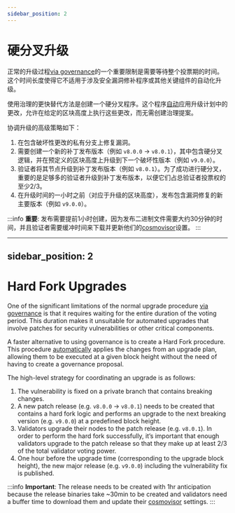 ```yaml
---
sidebar_position: 2
---
```


# 硬分叉升级

正常的升级过程[via governance](./../../validate/upgrades#governance-proposal)的一个重要限制是需要等待整个投票期的时间。这个时间长度使得它不适用于涉及安全漏洞修补程序或其他关键组件的自动化升级。

使用治理的更快替代方法是创建一个硬分叉程序。这个程序[自动](./automated-upgrades)应用升级计划中的更改，允许在给定的区块高度上执行这些更改，而无需创建治理提案。

协调升级的高级策略如下：

1. 在包含破坏性更改的私有分支上修复漏洞。
2. 需要创建一个新的补丁发布版本（例如 `v8.0.0` -> `v8.0.1`），其中包含硬分叉逻辑，并在预定义的区块高度上升级到下一个破坏性版本（例如 `v9.0.0`）。
3. 验证者将其节点升级到补丁发布版本（例如 `v8.0.1`）。为了成功进行硬分叉，重要的是足够多的验证者升级到补丁发布版本，以便它们占总验证者投票权的至少2/3。
4. 在升级时间的一小时之前（对应于升级的区块高度），发布包含漏洞修复的新主要版本（例如 `v9.0.0`）。

:::info
**重要**: 发布需要提前1小时创建，因为发布二进制文件需要大约30分钟的时间，并且验证者需要缓冲时间来下载并更新他们的[cosmovisor](./automated-upgrades#using-cosmovisor)设置。
:::


---
sidebar_position: 2
---

# Hard Fork Upgrades

One of the significant limitations of the normal upgrade procedure
[via governance](./../../validate/upgrades#governance-proposal) is that it requires waiting for the
entire duration of the voting period. This duration makes it unsuitable for
automated upgrades that involve patches for security vulnerabilities or other
critical components.

A faster alternative to using governance is to create a Hard Fork procedure.
This procedure [automatically](./automated-upgrades) applies the changes from an upgrade plan, allowing
them to be executed at a given block height without the need of having to create
a governance proposal.

The high-level strategy for coordinating an upgrade is as follows:

1. The vulnerability is fixed on a private branch that contains breaking
   changes.
2. A new patch release (e.g. `v8.0.0` -> `v8.0.1`) needs to be created that
   contains a hard fork logic and performs an upgrade to the next breaking
   version (e.g. `v9.0.0`) at a predefined block height.
3. Validators upgrade their nodes to the patch release (e.g. `v8.0.1`). In order to perform the
   hard fork successfully, it’s important that enough validators upgrade to the
   patch release so that they make up at least 2/3 of the total validator voting
   power.
4. One hour before the upgrade time (corresponding to the upgrade block height),
   the new major release (e.g. `v9.0.0`) including the vulnerability fix is
   published.

:::info
**Important**: The release needs to be created with 1hr anticipation because the
release binaries take ~30min to be created and validators need a buffer time to
download them and update their
[cosmovisor](./automated-upgrades#using-cosmovisor) settings.
:::
